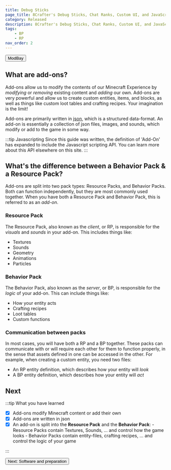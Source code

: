 ```yaml
---
title: Debug Sticks
page_title: 8Crafter's Debug Sticks, Chat Ranks, Custom UI, and JavaScript Commands/Script REPL and Server Utilities
category: Released
description: 8Crafter's Debug Sticks, Chat Ranks, Custom UI, and JavaScript Commands/Script REPL and Server Utilities
tags:
    - BP
    - RP
nav_order: 2
---
```


<Button link="https://modbay.org/mods/1240-8crafters-debug-sticks.html">ModBay</Button>

## What are add-ons?

Add-ons allow us to modify the contents of our Minecraft Experience by _modifying_ or _removing_ existing content and _adding_ our own. Add-ons are very powerful and allow us to create custom entities, items, and blocks, as well as things like custom loot tables and crafting recipes. Your imagination is the limit!

Add-ons are primarily written in [json](/guide/understanding-json), which is a structured data-format. An add-on is essentially a collection of json files, images, and sounds, which modify or add to the game in some way.

:::tip Javascripting
Since this guide was written, the definition of 'Add-On' has expanded to include the Javascript scripting API. You can learn more about this API elsewhere on this site.
:::

## What's the difference between a Behavior Pack & a Resource Pack?

Add-ons are split into two pack types: Resource Packs, and Behavior Packs. Both can function independently, but they are most commonly used together. When you have both a Resource Pack and Behavior Pack, this is referred to as an _add-on_.

### Resource Pack

The Resource Pack, also known as the _client_, or RP, is responsible for the _visuals_ and _sounds_ in your add-on. This includes things like:

-   Textures
-   Sounds
-   Geometry
-   Animations
-   Particles

### Behavior Pack

The Behavior Pack, also known as the _server_, or BP, is responsible for the _logic_ of your add-on. This can include things like:

-   How your entity acts
-   Crafting recipes
-   Loot tables
-   Custom functions

### Communication between packs

In most cases, you will have both a RP and a BP together. These packs can communicate with or will require each other for them to function properly, in the sense that assets defined in one can be accessed in the other. For example, when creating a custom entity, you need two files:

-   An RP entity definition, which describes how your entity will _look_
-   A BP entity definition, which describes how your entity will _act_

## Next

:::tip What you have learned

-   [x] Add-ons modify Minecraft content or add their own
-   [x] Add-ons are written in json
-   [x] An add-on is split into the **Resource Pack** and the **Behavior Pack**: - Resource Packs contain Textures, Sounds, ... and control how the game looks - Behavior Packs contain entity-files, crafting recipes, ... and control the logic of your game

:::

<Button link="/guide/software-preparation">Next: Software and preparation</Button>
